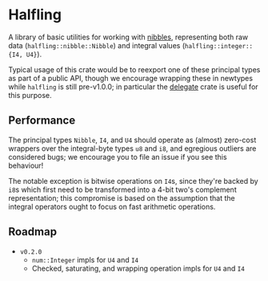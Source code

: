 # Halfling
A library of basic utilities for working with [nibbles](https://en.wikipedia.org/wiki/Nibble), representing both raw data (`halfling::nibble::Nibble`) and integral values (`halfling::integer::{I4, U4}`).

Typical usage of this crate would be to reexport one of these principal types as part of a public API, though we encourage wrapping these in newtypes while `halfling` is still pre-v1.0.0; in particular the [delegate](https://crates.io/crates/delegate) crate is useful for this purpose.

## Performance
The principal types `Nibble`, `I4`, and `U4` should operate as (almost) zero-cost wrappers over the integral-byte types `u8` and `i8`, and egregious outliers are considered bugs; we encourage you to file an issue if you see this behaviour!

The notable exception is bitwise operations on `I4`s, since they're backed by `i8`s which first need to be transformed into a 4-bit two's complement representation; this compromise is based on the assumption that the integral operators ought to focus on fast arithmetic operations.

## Roadmap
- `v0.2.0`
    - `num::Integer` impls for `U4` and `I4`
    - Checked, saturating, and wrapping operation impls for `U4` and `I4`
